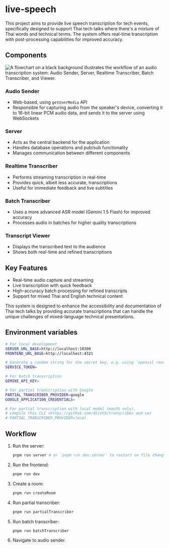# live-speech

This project aims to provide live speech transcription for tech events, specifically designed to support Thai tech talks where there's a mixture of Thai words and technical terms. The system offers real-time transcription with post-processing capabilities for improved accuracy.

## Components

![A flowchart on a black background illustrates the workflow of an audio transcription system: Audio Sender, Server, Realtime Transcriber, Batch Transcriber, and Viewer.](https://im.dt.in.th/ipfs/bafybeibhbdvrey26ieetdcjzf443quorx5xe4vjrf5rt6dit4ay3paitqq/image.webp)

### Audio Sender

- Web-based, using `getUserMedia` API
- Responsible for capturing audio from the speaker's device, converting it to 16-bit linear PCM audio data, and sends it to the server using WebSockets

### Server

- Acts as the central backend for the application
- Handles database operations and pub/sub functionality
- Manages communication between different components

### Realtime Transcriber

- Performs streaming transcription in real-time
- Provides quick, albeit less accurate, transcriptions
- Useful for immediate feedback and live subtitles

### Batch Transcriber

- Uses a more advanced ASR model (Gemini 1.5 Flash) for improved accuracy
- Processes audio in batches for higher quality transcriptions

### Transcript Viewer

- Displays the transcribed text to the audience
- Shows both real-time and refined transcriptions

## Key Features

- Real-time audio capture and streaming
- Live transcription with quick feedback
- High-accuracy batch processing for refined transcripts
- Support for mixed Thai and English technical content

This system is designed to enhance the accessibility and documentation of Thai tech talks by providing accurate transcriptions that can handle the unique challenges of mixed-language technical presentations.

## Environment variables

```sh
# For local development
SERVER_URL_BASE=http://localhost:10300
FRONTEND_URL_BASE=http://localhost:4321

# Generate a random string for the secret key, e.g. using `openssl rand -hex 32`
SERVICE_TOKEN=

# For batch transcription
GEMINI_API_KEY=

# For partial transcription with Google
PARTIAL_TRANSCRIBER_PROVIDER=google
GOOGLE_APPLICATION_CREDENTIALS=

# For partial transcription with local model (macOS only),
# compile this CLI <https://github.com/dtinth/transcribe> and set
# PARTIAL_TRANSCRIBER_PROVIDER=local
```

## Workflow

1. Run the server:

   ```sh
   pnpm run server # or `pnpm run dev:server` to restart on file changes
   ```

2. Run the frontend:

   ```sh
   pnpm run dev
   ```

3. Create a room:

   ```sh
   pnpm run createRoom
   ```

4. Run partial transcriber:

   ```sh
   pnpm run partialTranscriber
   ```

5. Run batch transcriber:

   ```sh
   pnpm run batchTranscriber
   ```

6. Navigate to audio sender.
